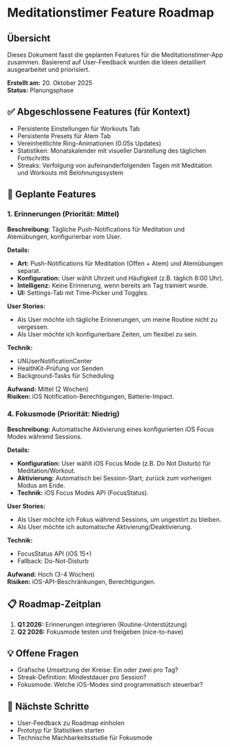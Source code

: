 # Meditationstimer Feature Roadmap

## Übersicht
Dieses Dokument fasst die geplanten Features für die Meditationstimer-App zusammen. Basierend auf User-Feedback wurden die Ideen detailliert ausgearbeitet und priorisiert.

**Erstellt am:** 20. Oktober 2025  
**Status:** Planungsphase

## ✅ Abgeschlossene Features (für Kontext)
- Persistente Einstellungen für Workouts Tab
- Persistente Presets für Atem Tab
- Vereinheitlichte Ring-Animationen (0.05s Updates)
- Statistiken: Monatskalender mit visueller Darstellung des täglichen Fortschritts
- Streaks: Verfolgung von aufeinanderfolgenden Tagen mit Meditation und Workouts mit Belohnungssystem

## 🚀 Geplante Features

### 1. Erinnerungen (Priorität: Mittel)
**Beschreibung:** Tägliche Push-Notifications für Meditation und Atemübungen, konfigurierbar vom User.

**Details:**
- **Art:** Push-Notifications für Meditation (Offen + Atem) und Atemübungen separat.
- **Konfiguration:** User wählt Uhrzeit und Häufigkeit (z.B. täglich 8:00 Uhr).
- **Intelligenz:** Keine Erinnerung, wenn bereits am Tag trainiert wurde.
- **UI:** Settings-Tab mit Time-Picker und Toggles.

**User Stories:**
- Als User möchte ich tägliche Erinnerungen, um meine Routine nicht zu vergessen.
- Als User möchte ich konfigurierbare Zeiten, um flexibel zu sein.

**Technik:**
- UNUserNotificationCenter
- HealthKit-Prüfung vor Senden
- Background-Tasks für Scheduling

**Aufwand:** Mittel (2 Wochen)  
**Risiken:** iOS Notification-Berechtigungen, Batterie-Impact.

### 4. Fokusmode (Priorität: Niedrig)
**Beschreibung:** Automatische Aktivierung eines konfigurierten iOS Focus Modes während Sessions.

**Details:**
- **Konfiguration:** User wählt iOS Focus Mode (z.B. Do Not Disturb) für Meditation/Workout.
- **Aktivierung:** Automatisch bei Session-Start; zurück zum vorherigen Modus am Ende.
- **Technik:** iOS Focus Modes API (FocusStatus).

**User Stories:**
- Als User möchte ich Fokus während Sessions, um ungestört zu bleiben.
- Als User möchte ich automatische Aktivierung/Deaktivierung.

**Technik:**
- FocusStatus API (iOS 15+)
- Fallback: Do-Not-Disturb

**Aufwand:** Hoch (3-4 Wochen)  
**Risiken:** iOS-API-Beschränkungen, Berechtigungen.

## 📋 Roadmap-Zeitplan
1. **Q1 2026:** Erinnerungen integrieren (Routine-Unterstützung)
2. **Q2 2026:** Fokusmode testen und freigeben (nice-to-have)

## 💡 Offene Fragen
- Grafische Umsetzung der Kreise: Ein oder zwei pro Tag?
- Streak-Definition: Mindestdauer pro Session?
- Fokusmode: Welche iOS-Modes sind programmatisch steuerbar?

## 🔄 Nächste Schritte
- User-Feedback zu Roadmap einholen
- Prototyp für Statistiken starten
- Technische Machbarkeitsstudie für Fokusmode